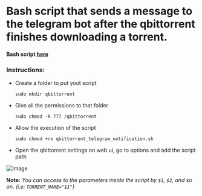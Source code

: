 # Bash script that sends a message to the telegram bot after the qbittorrent finishes downloading a torrent.

#### Bash script [here](https://github.com/rteixeirax/qbittorrent_telegram_notification/blob/master/src/qbittorrent_telegram_notification.sh)

### Instructions:

* Create a folder to put yout script
    
    `sudo mkdir qbittorrent`

 * Give all the permissions to that folder
   
   `sudo chmod -R 777 /qbittorrent`

* Allow the execution of the script

   `sudo chmod +rx qbittorrent_telegram_notification.sh`

* Open the qbittorrent settings on web ui, go to options and add the script path

![image](https://github.com/rteixeirax/qbittorrent_telegram_notification/blob/master/assets/webUi.png)


**Note:** *You can access to the parameters inside the script by `$1`, `$2`, and so on. (i.e: `TORRENT_NAME="$1"`)*
